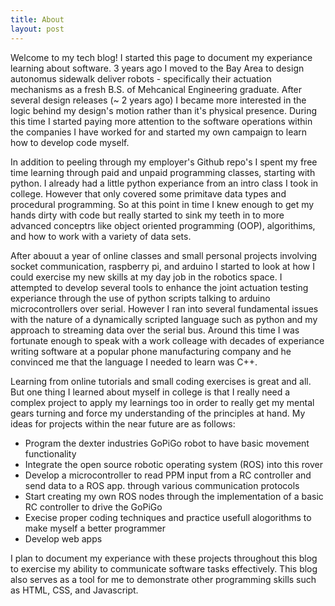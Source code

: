 ```yaml
---
title: About
layout: post
---
```


Welcome to my tech blog! I started this page to document my experiance learning about software. 3 years ago I moved to the Bay Area to design autonomus sidewalk deliver robots - specifically their actuation mechanisms as a fresh B.S. of Mehcanical Engineering graduate. After several design releases (~ 2 years ago) I became more interested in the logic behind my design's motion rather than it's physical presence. During this time I started paying more attention to the software operations within the companies I have worked for and started my own campaign to learn how to develop code myself.

In addition to peeling through my employer's Github repo's I spent my free time learning through paid and unpaid programming classes, starting with python. I already had a little python experiance from an intro class I took in college. However that only covered some primitave data types and procedural programming. So at this point in time I knew enough to get my hands dirty with code but really started to sink my teeth in to more advanced conceptrs like object oriented programming (OOP), algorithims, and how to work with a variety of data sets.  

After abouut a year of online classes and small personal projects involving socket communication, raspberry pi, and arduino I started to look at how I could exercise my new skills at my day job in the robotics space. I attempted to develop several tools to enhance the joint actuation testing experiance through the use of python scripts talking to arduino microcontrollers over serial. However I ran into several fundamental issues with the nature of a dynamically scripted language such as python and my approach to streaming data over the serial bus. Around this time I was fortunate enough to speak with a work colleage with decades of experiance writing software at a popular phone manufacturing company and he convinced me that the language I needed to learn was C++. 

Learning from online tutorials and small coding exercises is great and all. But one thing I learned about myself in college is that I really need a complex project to apply my learnings too in order to really get my mental gears turning and force my understanding of the principles at hand. My ideas for projects within the near future are as follows:

* Program the dexter industries GoPiGo robot to have basic movement functionality
* Integrate the open source robotic operating system (ROS) into this rover
* Develop a microcontroller to read PPM input from a RC controller and send data to a ROS app. through various communication protocols
* Start creating my own ROS nodes through the implementation of a basic RC controller to drive the GoPiGo
* Execise proper coding techniques and practice usefull alogorithms to make myself a better programmer
* Develop web apps

I plan to document my experiance with these projects throughout this blog to exercise my ability to communicate software tasks effectively. This blog also serves as a tool for me to demonstrate other programming skills such as HTML, CSS, and Javascript. 



<!--I also wanted to learn more about real time operating systems (RTOS) so I got started with the arduino platform around this time as well. With the burning desire to apply my begginer coding knowlege to a fun mechanical system with movement I decided to embark on a bare metal drone project that I built from scratch. This prohject failed misserably becuase I was juggling too many things at once, and drones can be quite dangerous. I was able to get the open source arduino software built and loaded and had a fully constructed drone. However I was very novice with motor controller units at the time (MCU's or ESC's) and did not know how to calibrate them since the cheap ones I purchased from amazon did not come with any documentation. On the maiden voyage of my drone, the motor controllers were not properly synched to the control loop running on the arduino and did not distrubute power evenly. Resulting in my first massive software related fail and the destruction of my drone (flew straight into a fence). 

I also wanted to learn more about real time operating systems (RTOS) because that was what directly made my designs move in the first place. Luckily I have been fortunate enough to work directly with embedded systems engineers, iterating on the specifics of my mechanical design so they could map the geometry and speed appropriately. After picking my coworker's brain a bit I decided it would be best for me to start as gentle as possible and bought myself an arduino. After blinking a few lights and reading ping reponces from ultrasonic sensors I decided it was time for me to interface this with application level software like they have been doing on the projects at my work.

My search for a project to integrate my desire to learn about RTOS and application level software simultaneously led me to the GoPiGo by dexter industries. It is a low cost differential drive robot that utlizes a Raspberry Pi and an arduino to control the two drive motors of the small robot. This is the platform for me to exercise my knowledge gained from taking online classes.



-->